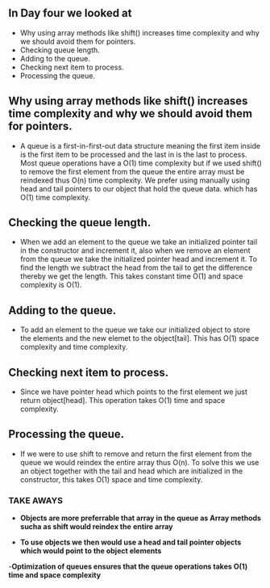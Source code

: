 ## In Day four we looked at 

- Why using array methods like shift() increases time complexity and why we should avoid them for pointers.
- Checking queue length.
- Adding to the queue. 
- Checking next item to process.
- Processing the queue.

## Why using array methods like shift() increases time complexity and why we should avoid them for pointers.
* A queue is a first-in-first-out data structure meaning the first item inside is the first item to be processed and the last in is the last to process. Most queue operations have a O(1) time complexity but 
if we used shift() to remove the first element from the queue the entire array must be reindexed thus O(n)
time complexity. We prefer using manually using head and tail pointers to our object that hold the queue data.
which has O(1) time complexity.

## Checking the queue length.
* When we add an element to the queue we take an initialized pointer tail in the constructor and increment it, 
also when we remove an element from the queue we take the initialized pointer head and increment it. To find 
the length we subtract the head from the tail to get the difference thereby we get the length. This takes 
constant time O(1) and space complexity is O(1). 

## Adding to the queue.
* To add an element to the queue we take our initialized object to store the elements and the new elemet to the object[tail]. This has O(1) space complexity and time complexity.

## Checking next item to process.
* Since we have pointer head which points to the first element we just return object[head]. This operation 
takes O(1) time and space complexity.

## Processing the queue.
* If we were to use shift to remove and return the first element from the queue we would reindex the entire
array thus O(n). To solve this we use an object together with the tail and head which are initialized in the constructor, this takes O(1) space and time complexity.

### TAKE AWAYS
- **Objects are more preferrable that array in the queue as Array methods sucha as shift would reindex the** 
**entire array**

- **To use objects we then would use a head and tail pointer objects which would point to the object elements**

-**Optimization of queues ensures that the queue operations takes O(1) time and space complexity**






